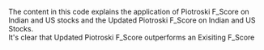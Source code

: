 
The content in this code explains the application of Piotroski F_Score on Indian and US stocks and the Updated Piotroski F_Score on Indian and US Stocks. <br>
It's clear that Updated Piotroski F_Score outperforms an Exisiting F_Score
